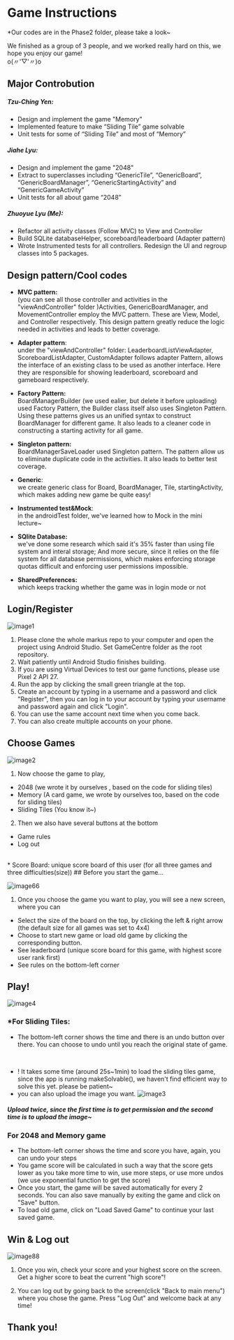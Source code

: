 # Game Instructions
*Our codes are in the Phase2 folder, please take a look~

We finished as a group of 3 people, and we worked really hard on this, we hope you enjoy our game! 
<br>
o(〃'▽'〃)o

## Major Controbution
##### Tzu-Ching Yen: 
* Design and implement the game "Memory"
* Implemented feature to make “Sliding Tile” game solvable
* Unit tests for some of “Sliding Tile” and most of “Memory”
##### Jiahe Lyu:
* Design and implement the game "2048"
* Extract to superclasses including “GenericTile”, “GenericBoard”, “GenericBoardManager”, “GenericStartingActivity” and “GenericGameActivity”
* Unit tests for all about game “2048”
##### Zhuoyue Lyu (Me):
* Refactor all activity classes (Follow MVC) to View and Controller
* Build SQLite databaseHelper, scoreboard/leaderboard (Adapter pattern) 
* Wrote Instrumented tests for all controllers. Redesign the UI and regroup classes into 5 packages.

## Design pattern/Cool codes
* **MVC pattern:** <br>(you can see all those controller and activities in the "viewAndController" folder )Activities, GenericBoardManager, and MovementController employ the MVC pattern. These are View, Model, and Controller respectively. This design pattern greatly reduce the logic needed in activities and leads to better coverage.


* **Adapter pattern**: <br>under the "viewAndController" folder: LeaderboardListViewAdapter, ScoreboardListAdapter, CustomAdapter follows adapter Pattern, allows the interface of an existing class to be used as another interface. Here they are responsible for showing leaderboard, scoreboard and gameboard respectively.

* **Factory Pattern:** <br>BoardManagerBuilder (we used ealier, but delete it before uploading) used Factory Pattern, the Builder class itself also uses Singleton Pattern. Using these patterns gives us an unified syntax to construct BoardManager for different game. It also leads to a cleaner code in constructing a starting activity for all game. 


* **Singleton pattern:**<br>BoardManagerSaveLoader used Singleton pattern. The pattern allow us to eliminate duplicate code in the activities. It also leads to better test coverage.

* **Generic**: <br>we create generic class for Board, BoardManager, Tile, startingActivity, which makes adding new game be quite easy!<br>


* **Instrumented test&Mock**: <br>in the androidTest folder, we've learned how to Mock in the mini lecture~

* **SQlite Database:** <br>we've done some research which said it's 35% faster than using file system and interal storage; And more secure,  since it relies on the file system for all database permissions, which makes enforcing storage quotas difficult and enforcing user permissions impossible.

* **SharedPreferences:** <br>which keeps tracking whether the game was in login mode or not





## Login/Register
![image1](./Phase2/screenshots/login.jpg)
1. Please clone the whole markus repo to your computer and open the project using Android Studio. Set GameCentre folder as the root repository.
2. Wait patiently until Android Studio finishes building. 
3. If you are using Virtual Devices to test our game functions, please use Pixel 2 API 27.
4. Run the app by clicking the small green triangle at the top.
5. Create an account by typing in a username and a password and click "Register", then you can log in to your account by typing your username and password again and click "Login".
6. You can use the same account next time when you come back.
7. You can also create multiple accounts on your phone.
## Choose Games
![image2](./Phase2/screenshots/user_scoreboard.jpg)
1. Now choose the game to play, 
* 2048 (we wrote it by ourselves , based on the code for sliding tiles)
* Memory (A card game, we wrote by ourselves too, based on the code for sliding tiles)
* Sliding Tiles (You know it~)
2. Then we also have several buttons at the bottom

* Game rules
* Log out
<br>
* Score Board: unique score board of this user (for all three games and three difficulties(size))
## Before you start the game...

![image66](./Phase2/screenshots/starting.jpg)
1. Once you choose the game you want to play, you will see a new screen, where you can 
* Select the size of the board on the top, by clicking the left & right arrow (the default size for all games was set to 4x4)
* Choose to start new game or load old game by clicking the corresponding button.
* See leaderboard (unique score board for this game, with highest score user rank first) 
* See rules on the bottom-left corner

## Play!

![image4](./Phase2/screenshots/three_games.jpg)

### *For Sliding Tiles:
* The bottom-left corner shows the time and there is an undo button over there. You can choose to undo until you reach the original state of game.
<br>

* ! It takes some time (around 25s~1min) to load the sliding tiles game, since the app is running makeSolvable(), we haven't find efficient way to solve this yet. please be patient~
* you can also upload the image you want.
![image3](./Phase2/screenshots/Upload.jpg)
##### Upload twice, since the first time is to get permission and the second time is to upload the image~


### For 2048 and Memory game

* The bottom-left corner shows the time and score you have, again, you can undo your steps
* You game score will be calculated in such a way that the score gets lower as you take more time to win, use more steps, or use more undos (we use exponential function to get the score)
* Once you start, the game will be saved automatically for every 2 seconds. You can also save manually by exiting the game and click on "Save" button.
* To load old game, click on "Load Saved Game" to continue your last saved game.

## Win & Log out
![image88](./Phase2/screenshots/win.jpg)
1. Once you win, check your score and your highest score on the screen. Get a higher score to beat the current "high score"!

2. You can log out by going back to the screen(click "Back to main menu") where you chose the game. Press "Log Out" and welcome back at any time!


## Thank you!
